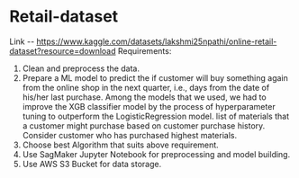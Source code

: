 # Retail-dataset
Link -- https://www.kaggle.com/datasets/lakshmi25npathi/online-retail-dataset?resource=download
Requirements:
1) Clean and preprocess the data.
2) Prepare a ML model to predict the if customer will buy something again from the online shop in the next quarter, i.e.,  days from the date of his/her last purchase. Among the models that we used, we had to improve the XGB classifier model by the process of hyperparameter tuning to outperform the LogisticRegression model.
list of materials that a customer might purchase based on customer purchase history. Consider customer who has purchased highest materials.
3) Choose best Algorithm that suits above requirement. 
4) Use SagMaker  Jupyter Notebook for preprocessing and model building.
5) Use AWS S3 Bucket for data storage.

